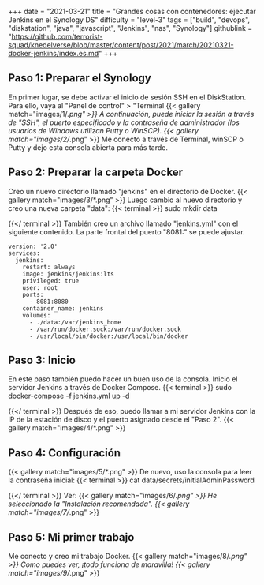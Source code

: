 +++
date = "2021-03-21"
title = "Grandes cosas con contenedores: ejecutar Jenkins en el Synology DS"
difficulty = "level-3"
tags = ["build", "devops", "diskstation", "java", "javascript", "Jenkins", "nas", "Synology"]
githublink = "https://github.com/terrorist-squad/knedelverse/blob/master/content/post/2021/march/20210321-docker-jenkins/index.es.md"
+++

## Paso 1: Preparar el Synology
En primer lugar, se debe activar el inicio de sesión SSH en el DiskStation. Para ello, vaya al "Panel de control" > "Terminal
{{< gallery match="images/1/*.png" >}}
A continuación, puede iniciar la sesión a través de "SSH", el puerto especificado y la contraseña de administrador (los usuarios de Windows utilizan Putty o WinSCP).
{{< gallery match="images/2/*.png" >}}
Me conecto a través de Terminal, winSCP o Putty y dejo esta consola abierta para más tarde.
## Paso 2: Preparar la carpeta Docker
Creo un nuevo directorio llamado "jenkins" en el directorio de Docker.
{{< gallery match="images/3/*.png" >}}
Luego cambio al nuevo directorio y creo una nueva carpeta "data":
{{< terminal >}}
sudo mkdir data

{{</ terminal >}}
También creo un archivo llamado "jenkins.yml" con el siguiente contenido. La parte frontal del puerto "8081:" se puede ajustar.
```
version: '2.0'
services:
  jenkins:
    restart: always
    image: jenkins/jenkins:lts
    privileged: true
    user: root
    ports:
      - 8081:8080
    container_name: jenkins
    volumes:
      - ./data:/var/jenkins_home
      - /var/run/docker.sock:/var/run/docker.sock
      - /usr/local/bin/docker:/usr/local/bin/docker

```

## Paso 3: Inicio
En este paso también puedo hacer un buen uso de la consola. Inicio el servidor Jenkins a través de Docker Compose.
{{< terminal >}}
sudo docker-compose -f jenkins.yml up -d

{{</ terminal >}}
Después de eso, puedo llamar a mi servidor Jenkins con la IP de la estación de disco y el puerto asignado desde el "Paso 2".
{{< gallery match="images/4/*.png" >}}

## Paso 4: Configuración

{{< gallery match="images/5/*.png" >}}
De nuevo, uso la consola para leer la contraseña inicial:
{{< terminal >}}
cat data/secrets/initialAdminPassword

{{</ terminal >}}
Ver:
{{< gallery match="images/6/*.png" >}}
He seleccionado la "Instalación recomendada".
{{< gallery match="images/7/*.png" >}}

## Paso 5: Mi primer trabajo
Me conecto y creo mi trabajo Docker.
{{< gallery match="images/8/*.png" >}}
Como puedes ver, ¡todo funciona de maravilla!
{{< gallery match="images/9/*.png" >}}